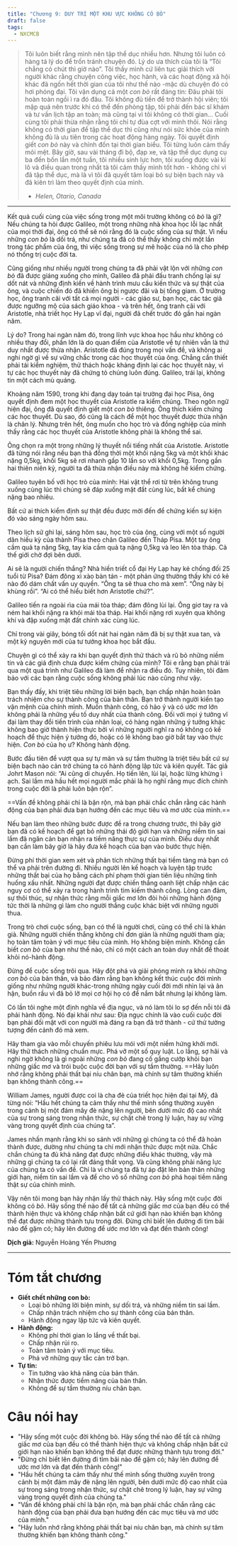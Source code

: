 ```yaml
---
title: "Chương 9: DUY TRÌ MỘT KHU VỰC KHÔNG CÓ BÒ"
draft: false
tags:
  - NXCMCB
---
```


> Tôi luôn biết rằng mình nên tập thể dục nhiều hơn. Nhưng tôi luôn có hàng tá lý do để trốn tránh chuyện đó. Lý do ưa thích của tôi là “Tôi chẳng có chút thì giờ nào”. Tôi thấy mình cứ liên tục giải thích với người khác rằng chuyện công việc, học hành, và các hoạt động xã hội khác đã ngốn hết thời gian của tôi như thế nào -mặc dù chuyện đó có hơi phóng đại. Tôi vận dụng cả một _con bò_ rất đáng tin: Đâu phải tôi hoàn toàn ngồi ì ra đó đâu. Tôi không đủ tiền để trở thành hội viên; tôi mập quá nên trước khi có thể đến phòng tập, tôi phải đến bác sĩ khám và tư vấn lịch tập an toàn; mà cũng tại vì tôi không có thời gian... Cuối cùng tôi phải thừa nhận rằng tôi chỉ tự đùa cợt với mình thôi. Nói rằng không có thời gian để tập thể dục thì cũng như nói sức khỏe của mình không đủ là ưu tiên trong các hoạt động hàng ngày. Tôi quyết định giết _con bò_ này và chỉnh đốn tại thời gian biểu. Tôi từng luôn cảm thấy mỏi mệt. Bây giờ, sau vài tháng đi bộ, đạp xe, và tập thể dục dụng cụ ba đến bốn lần một tuần, tôi nhiều sinh lực hơn, tôi xuống được vài kí lô và điều quan trong nhất tà tôi cảm thấy mình tốt hơn - không chỉ vì đã tập thể dục, mà là vì tôi đã quyết tâm loại bỏ sự biện bạch này và đã kiên trì làm theo quyết định của mình.
>
> - _Helen, Otario, Canada_

---

Kết quả cuối cùng của việc sống trong một môi trường không có _bò_ là gì? Nếu chúng ta hỏi được Galileo, một trong những nhà khoa học lỗi lạc nhất của mọi thời đại, ông có thể sẽ nói rằng đó là cuộc sống của sự thật. Vì nếu những _con bò_ là dối trá, như chúng ta đã có thể thấy không chỉ một lần trong tác phẩm của ông, thì việc sống trong sự mê hoặc của nó là cho phép nó thống trị cuộc đời ta.

Cũng giống như nhiều người trong chúng ta đã phải vật lộn với những _con bò_ đã được giáng xuống cho mình, Galileo đã phải đấu tranh chống lại sự dốt nát và những định kiến về hành trình mưu cầu kiến thức và sự thật của ông, và cuộc chiến đó đã khiến ông bị ngược đãi và bị tống giam. Ở trường học, ông tranh cãi với tất cả mọi người - các giáo sư, bạn học, các tác giả được ngưỡng mộ của sách giáo khoa - và trên hết, ông tranh cãi với Aristotle, nhà triết học Hy Lạp vĩ đại, người đã chết trước đó gần hai ngàn năm.

Lý do? Trong hai ngàn năm đó, trong lĩnh vực khoa học hầu như không có nhiều thay đổi, phần lớn là do quan điểm của Aristotle về tự nhiên vẫn là thứ duy nhất được thừa nhận. Aristotle đã đúng trong mọi vấn đề, và không ai nghi ngờ gì về sự vững chắc trong các học thuyết của ông. Chẳng cần thiết phải tái kiểm nghiệm, thử thách hoặc khảng định lại các học thuyết này, vì tự các học thuyết này đã chứng tỏ chúng luôn đúng. Galileo, trái lại, không tin một cách mù quáng.

Khoảng năm 1590, trong khi đang dạy toán tại trường đại học Pisa, ông quyết định đem một học thuyết của Aristotle ra kiểm chúng. Theo ngôn ngữ hiện đại, ông đã quyết định giết một _con bò_ thiêng. Ông thích kiểm chứng các học thuyết. Dù sao, đó cũng là cách để một học thuyết được thừa nhận là chân lý. Nhưng trên hết, ông muốn cho học trò và đồng nghiệp của mình thấy rằng các học thuyết của Aristotle không phải là không thể sai.

Ông chọn ra một trong những lý thuyết nổi tiếng nhất của Aristotle. Aristotle đã từng nói rằng nếu bạn thả đồng thời một khối nặng 5kg và một khối khác nặng 0,5kg, khối 5kg sẽ rơi nhanh gấp 10 lần so với khối 0,5kg. Trong gần hai thiên niên kỷ, người ta đã thừa nhận điều này mà không hề kiểm chứng.

Galileo tuyên bố với học trò của mình: Hai vật thể rơi từ trên không trung xuống cùng lúc thì chúng sẽ đáp xuống mặt đất cùng lúc, bất kể chúng nặng bao nhiêu.

Bất cứ ai thích kiểm định sự thật đều được mời đến để chứng kiến sự kiện đó vào sáng ngày hôm sau.

Theo lịch sử ghi lại, sáng hôm sau, học trò của ông, cùng với một số người dân hiếu kỳ của thành Pisa theo chân Galileo đến Tháp Pisa. Một tay ông cầm quả tạ nặng 5kg, tay kia cầm quả tạ nặng 0,5kg và leo lên tòa tháp. Cả thế giới chờ đợi bên dưới.

Ai sẽ là người chiến thắng? Nhà hiền triết cổ đại Hy Lạp hay kẻ chống đối 25 tuổi từ Pisa? Đám đông xì xào bàn tán - một phản ứng thường thấy khi có kẻ nào đó dám chất vấn uy quyền. “Ông ta sẽ thua cho mà xem”. “Ông này bị khùng rồi”. “Ai có thể hiểu biết hơn Aristotle chứ?”.

Galileo tiến ra ngoài rìa của mái tòa tháp; đám đông lùi lại. Ông giơ tay ra và ném hai khối nặng ra khỏi mái tòa tháp. Hai khối nặng rơi xuyên qua không khí và đập xuống mặt đất chính xác cùng lúc.

Chỉ trong vài giây, bóng tối dốt nát hai ngàn năm đã bị sự thật xua tan, và một kỷ nguyên mới của tư tưởng khoa học bắt đầu.

Chuyện gì có thể xảy ra khi bạn quyết định thử thách và rũ bỏ những niềm tin và các giả định chưa được kiểm chứng của mình? Tôi e rằng bạn phải trải qua một quá trình như Galileo đã làm để nhận ra điều đó. Tuy nhiên, tôi đảm bảo với các bạn rằng cuộc sống không phải lúc nào cũng như vậy.

Bạn thấy đấy, khi triệt tiêu những lời biện bạch, bạn chấp nhận hoàn toàn trách nhiệm cho sự thành công của bản thân. Bạn trở thành người kiến tạo vận mệnh của chính mình. Muốn thành công, có hảo ý và có ước mơ lớn không phải là những yếu tố duy nhất của thành công. Đối với mọi ý tưởng vĩ đại làm thay đổi tiến trình của nhân loại, có hàng ngàn những ý tưởng khác không bao giờ thành hiện thực bởi vì những người nghĩ ra nó không có kế hoạch để thực hiện ý tưởng đó, hoặc có lẽ không bao giờ bắt tay vào thực hiện. _Con bò_ của họ ư? Không hành động.

Bước đầu tiên để vượt qua sự tự mãn và sự tầm thường là triệt tiêu bất cứ sự biện bạch nào cản trở chúng ta có hành động lập tức và kiên quyết. Tác giả Johrt Mason nói: “Ai cũng di chuyển. Họ tiến lên, lùi lại, hoặc lừng khừng ì ạch. Sai lầm mà hầu hết mọi người mắc phải là họ nghĩ rằng mục đích chính trong cuộc đời là phải luôn bận rộn”.

==Vấn đề không phải chỉ là bận rộn, mà bạn phải chắc chắn rằng các hành động của bạn phải đưa bạn hướng đến các mục tiêu và mơ ước của mình.==

Nếu bạn làm theo những bước được đề ra trong chương trước, thì bây giờ bạn đã có kế hoạch để gạt bỏ những thái độ giới hạn và những niềm tin sai lầm đã ngăn cản bạn nhận ra tiềm năng thực sự của mình. Điều duy nhất bạn cần làm bây giờ là hãy đưa kế hoạch của bạn vào bước thực hiện.

Đừng phí thời gian xem xét và phân tích những thất bại tiềm tàng mà bạn có thể va phải trên đường đi. Nhiều người lên kế hoạch và luyện tập trước những thất bại của họ bằng cách phí phạm thời gian tiên liệu những tình huống xấu nhất. Những người đạt được chiến thắng oanh liệt chấp nhận các nguy cơ có thể xảy ra trong hành trình tìm kiếm thành công. Lòng can đảm, sự thôi thúc, sự nhận thức rằng mỗi giấc mơ lớn đòi hỏi những hành động tức thời là những gì làm cho người thắng cuộc khác biệt với những người thua.

Trong trò chơi cuộc sống, bạn có thể là người chơi, cũng có thể chỉ là khán giả. Những người chiến thắng không chỉ đơn giản là những người tham gia; họ toàn tâm toàn ý với mục tiêu của mình. Họ không biện minh. Không cần biết _con bò_ của bạn như thế nào, chỉ có một cách an toàn duy nhất để thoát khỏi nó-hành động.

Đừng để cuộc sống trôi qua. Hãy đột phá và giải phóng mình ra khỏi những _con bò_ của bản thân, và bảo đảm rằng bạn không kết thúc cuộc đời mình giống như những người khác-trong những ngày cuối đời mới nhìn lại và ân hận, buồn rầu vì đã bỏ lỡ mọi cơ hội họ có để nắm bắt nhưng lại không làm.

Có lần tôi nghe một định nghĩa về địa ngục, và nó làm tôi lo sợ đến nỗi tôi đã phải hành động. Nó đại khái như sau: Địa ngục chính là vào cuối cuộc đời bạn phải đối mặt với con người mà đáng ra bạn đã trở thành - cứ thử tưởng tượng đến cảnh đó mà xem.

Hãy tham gia vào mỗi chuyến phiêu lưu mói với một niềm hứng khởi mới. Hãy thử thách những chuẩn mực. Phá vỡ một số quy luật. Lo lắng, sợ hãi và nghi ngờ không là gì ngoài những _con bò_ đang cố gắng cướp khỏi bạn những giấc mơ và trói buộc cuộc đời bạn với sự tầm thường. ==Hãy luôn nhớ rằng không phải thất bại níu chân bạn, mà chính sự tâm thường khiến bạn không thành công.==

William James, người được coi là cha đẻ của triết học hiện đại tại Mỹ, đã từng nói: “Hầu hết chúng ta cảm thấy như thế mình sống thường xuyên trong cảnh bị một đám mây đè nặng lên người, bên dưới mức độ cao nhất của sự trong sáng trong nhận thức, sự chặt chẽ trong lý luận, hay sự vững vàng trong quyết định của chúng ta”.

James nhấn mạnh rằng khi so sánh với những gì chúng ta có thể đã hoàn thành được, dường như chúng ta chí mới nhận thức được một nửa. Chắc chắn chúng ta đủ khả năng đạt được những điều khác thường, vậy mà những gì chúng ta có lại rất đáng thất vọng. Và cũng không phải năng lực của chúng ta có vấn đề. Chỉ là vì chúng ta đã tự áp đặt lên bản thân những giới hạn, niềm tin sai lầm và để cho vô số những _con bò_ phá hoại tiềm năng thật sự của chính mình.

Vậy nên tôi mong bạn hãy nhận lấy thử thách này. Hãy sống một cuộc đời không có _bò_. Hãy sống thế nào để tất cả những giấc mơ của bạn đều có thể thành hiện thực và không chấp nhận bất cứ giới hạn nào khiến bạn không thể đạt được những thành tựu trong đời. Đừng chỉ biết lên đường đi tìm bãi nào để gặm cỏ; hãy lên đường để ước mơ lớn và đạt đến thành công!

**Dịch giả:** Nguyễn Hoàng Yến Phương

---

# Tóm tắt chương

- **Giết chết những con bò:**
  - Loại bỏ những lời biện minh, sự dối trá, và những niềm tin sai lầm.
  - Chấp nhận trách nhiệm cho sự thành công của bản thân.
  - Hành động ngay lập tức và kiên quyết.
- **Hành động:**
  - Không phí thời gian lo lắng về thất bại.
  - Chấp nhận rủi ro.
  - Toàn tâm toàn ý với mục tiêu.
  - Phá vỡ những quy tắc cản trở bạn.
- **Tự tin:**
  - Tin tưởng vào khả năng của bản thân.
  - Nhận thức được tiềm năng của bản thân.
  - Không để sự tầm thường níu chân bạn.

# Câu nói hay

- "Hãy sống một cuộc đời không bò. Hãy sống thế nào để tất cả những giấc mơ của bạn đều có thể thành hiện thực và không chấp nhận bất cứ giới hạn nào khiến bạn không thể đạt được những thành tựu trong đời."
- "Đừng chỉ biết lên đường đi tìm bãi nào để gặm cỏ; hãy lên đường để ước mơ lớn và đạt đến thành công!"
- "Hầu hết chúng ta cảm thấy như thế mình sống thường xuyên trong cảnh bị một đám mây đè nặng lên người, bên dưới mức độ cao nhất của sự trong sáng trong nhận thức, sự chặt chẽ trong lý luận, hay sự vững vàng trong quyết định của chúng ta."
- "Vấn đề không phải chỉ là bận rộn, mà bạn phải chắc chắn rằng các hành động của bạn phải đưa bạn hướng đến các mục tiêu và mơ ước của mình."
- "Hãy luôn nhớ rằng không phải thất bại níu chân bạn, mà chính sự tâm thường khiến bạn không thành công."
